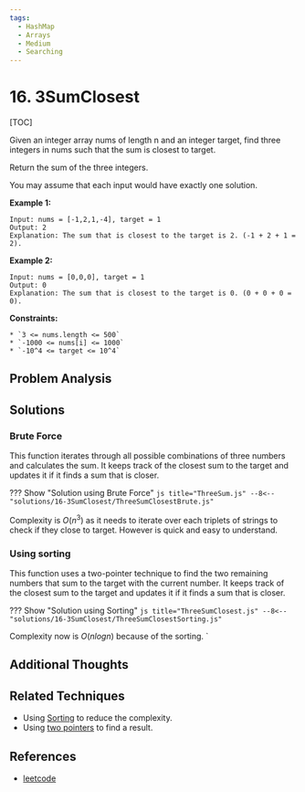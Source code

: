 ```yaml
---
tags:
  - HashMap
  - Arrays
  - Medium
  - Searching
---
```


# 16. 3SumClosest

[TOC]

Given an integer array nums of length n and an integer target, find three integers in nums such that the sum is closest to target.

Return the sum of the three integers.

You may assume that each input would have exactly one solution.

**Example 1:**

```
Input: nums = [-1,2,1,-4], target = 1
Output: 2
Explanation: The sum that is closest to the target is 2. (-1 + 2 + 1 = 2).
```

**Example 2:**

```
Input: nums = [0,0,0], target = 1
Output: 0
Explanation: The sum that is closest to the target is 0. (0 + 0 + 0 = 0).
```

**Constraints:**

```
* `3 <= nums.length <= 500`
* `-1000 <= nums[i] <= 1000`
* `-10^4 <= target <= 10^4`
```

## Problem Analysis

## Solutions

### Brute Force

This function iterates through all possible combinations of three numbers and calculates the sum. It keeps track of the closest sum to the target and updates it if it finds a sum that is closer.

??? Show "Solution using Brute Force"
    ```js title="ThreeSum.js"
    --8<-- "solutions/16-3SumClosest/ThreeSumClosestBrute.js"
    ```

Complexity is $O(n^3)$ as it needs to iterate over each triplets of strings to check if they close to target. However is quick and easy to understand.

### Using sorting

This function uses a two-pointer technique to find the two remaining numbers that sum to the target with the current number. It keeps track of the closest sum to the target and updates it if it finds a sum that is closer.

??? Show "Solution using Sorting"
    ```js title="ThreeSumClosest.js"
    --8<-- "solutions/16-3SumClosest/ThreeSumClosestSorting.js"
    ```

Complexity now is $O(nlogn)$ because of the sorting.
    `
## Additional Thoughts

## Related Techniques

* Using [Sorting](/techniques/#5-using-sorting-to-reduce-complexity) to reduce the complexity.
* Using [two pointers](/techniques/#4-using-two-pointers-to-iterate-over-an-array) to find a result.

## References

- [leetcode](https://leetcode.com/problems/3sum-closest/)
